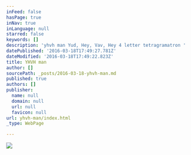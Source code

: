 ```yaml
---
inFeed: false
hasPage: true
inNav: true
inLanguage: null
starred: false
keywords: []
description: 'yhvh man Yud, Hey, Vav, Hey 4 letter tetragramatron '
datePublished: '2016-03-18T17:49:27.781Z'
dateModified: '2016-03-18T17:49:22.823Z'
title: YHVH man
author: []
sourcePath: _posts/2016-03-18-yhvh-man.md
published: true
authors: []
publisher:
  name: null
  domain: null
  url: null
  favicon: null
url: yhvh-man/index.html
_type: WebPage

---
```

![](https://the-grid-user-content.s3-us-west-2.amazonaws.com/d4b8e8f4-ae6f-4ae7-b48a-de17f4452323.jpg)